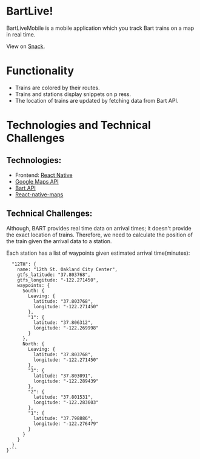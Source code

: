 # BartLive!

BartLiveMobile is a mobile application which you track Bart trains on a map in real time. 

View on [Snack](https://snack.expo.io/@onureker/587be4). 


# Functionality

- Trains are colored by their routes.
- Trains and stations display snippets on p ress.
- The location of trains are updated by fetching data from Bart API.


# Technologies and Technical Challenges

## Technologies:

- Frontend: [React Native](https://facebook.github.io/react-native/)
- [Google Maps API](https://developers.google.com/maps/documentation/)
- [Bart API](https://api.bart.gov/docs/overview/index.aspx)
- [React-native-maps](https://github.com/react-native-community/react-native-maps)

## Technical Challenges:

Although, BART provides real time data on arrival times; it doesn't provide the exact location of trains. Therefore, we need to calculate the position of the train given the arrival data to a station. 

Each station has a list of waypoints given estimated arrival time(minutes):

```{
  "12TH": {
    name: "12th St. Oakland City Center",
    gtfs_latitude: "37.803768",
    gtfs_longitude: "-122.271450",
    waypoints: {
      South: {
        Leaving: {
          latitude: "37.803768",
          longitude: "-122.271450"
        },
        "1": {
          latitude: "37.806312",
          longitude: "-122.269998"
        }
      },
      North: {
        Leaving: {
          latitude: "37.803768",
          longitude: "-122.271450"
        },
        "3": {
          latitude: "37.803091",
          longitude: "-122.289439"
        },
        "2": {
          latitude: "37.801531",
          longitude: "-122.283603"
        },
        "1": {
          latitude: "37.798886",
          longitude: "-122.276479"
        }
      }
    }
  }
}```